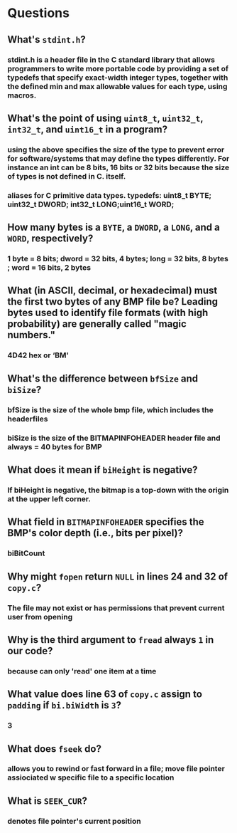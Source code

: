 # Questions

## What's `stdint.h`?
### stdint.h is a header file in the C standard library that allows programmers to write more portable code by providing a set of typedefs that specify exact-width integer types, together with the defined min and max allowable values for each type, using macros.

## What's the point of using `uint8_t`, `uint32_t`, `int32_t`, and `uint16_t` in a program?
### using the above specifies the size of the type to prevent error for software/systems that may define the types differently. For instance an int can be 8 bits, 16 bits or 32 bits because the size of types is not defined in C. itself.
### aliases for C primitive data types. typedefs: uint8_t  BYTE; uint32_t DWORD; int32_t  LONG;uint16_t WORD;

## How many bytes is a `BYTE`, a `DWORD`, a `LONG`, and a `WORD`, respectively?
### 1 byte = 8 bits; dword = 32 bits, 4 bytes; long = 32 bits, 8 bytes ; word = 16 bits, 2 bytes

## What (in ASCII, decimal, or hexadecimal) must the first two bytes of any BMP file be? Leading bytes used to identify file formats (with high probability) are generally called "magic numbers."
### 4D42 hex or ‘BM'

## What's the difference between `bfSize` and `biSize`?
### bfSize is the size of the whole bmp file, which includes the headerfiles
### biSize is the size of the BITMAPINFOHEADER header file and always = 40 bytes for BMP

## What does it mean if `biHeight` is negative?
### If biHeight is negative, the bitmap is a top-down with the origin at the upper left corner.

## What field in `BITMAPINFOHEADER` specifies the BMP's color depth (i.e., bits per pixel)?
### biBitCount

## Why might `fopen` return `NULL` in lines 24 and 32 of `copy.c`?
### The file may not exist or has permissions that prevent current user from opening

## Why is the third argument to `fread` always `1` in our code?
### because can only 'read' one item at a time

## What value does line 63 of `copy.c` assign to `padding` if `bi.biWidth` is `3`?
### 3

## What does `fseek` do?
### allows you to rewind or fast forward in a file; move file pointer assiociated w specific file to a specific location

## What is `SEEK_CUR`?
### denotes file pointer's current position
